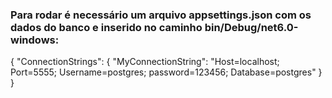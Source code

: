 ### Para rodar é necessário um arquivo appsettings.json com os dados do banco e inserido no caminho bin/Debug/net6.0-windows:
{
  "ConnectionStrings": {
    "MyConnectionString": "Host=localhost; Port=5555; Username=postgres; password=123456; Database=postgres"
  }
}
